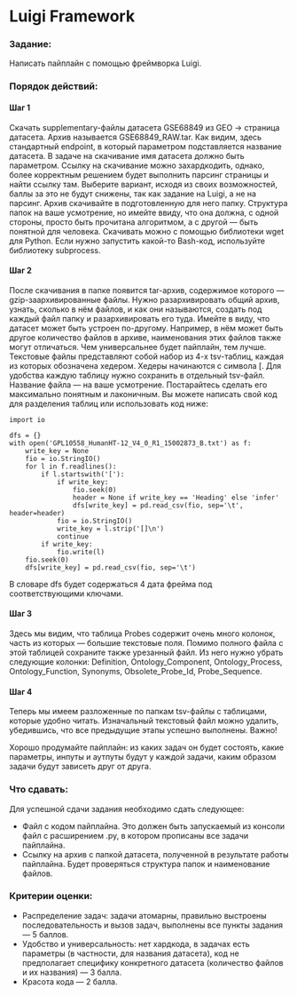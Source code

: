 # Luigi Framework
### Задание:
Написать пайплайн с помощью фреймворка Luigi.

### Порядок действий:
#### Шаг 1
Скачать supplementary-файлы датасета GSE68849 из GEO → cтраница датасета. Архив называется GSE68849_RAW.tar.
Как видим, здесь стандартный endpoint, в который параметром подставляется название датасета.
В задаче на скачивание имя датасета должно быть параметром.
Ссылку на скачивание можно захардкодить, однако, более корректным решением будет выполнить парсинг страницы и найти ссылку там. Выберите вариант, исходя из своих возможностей, баллы за это не будут снижены, так как задание на Luigi, а не на парсинг.
Архив скачивайте в подготовленную для него папку. Структура папок на ваше усмотрение, но имейте ввиду, что она должна, с одной стороны, просто быть прочитана алгоритмом, а с другой — быть понятной для человека.
Скачивать можно с помощью библиотеки wget для Python.
Если нужно запустить какой-то Bash-код, используйте библиотеку subprocess.
#### Шаг 2
После скачивания в папке появится tar-архив, содержимое которого — gzip-заархивированные файлы.
Нужно разархивировать общий архив, узнать, сколько в нём файлов, и как они называются, создать под каждый файл папку и разархивировать его туда.
Имейте в виду, что датасет может быть устроен по-другому. Например, в нём может быть другое количество файлов в архиве, наименования этих файлов также могут отличаться. Чем универсальнее будет пайплайн, тем лучше.
Текстовые файлы представляют собой набор из 4-х tsv-таблиц, каждая из которых обозначена хедером. Хедеры начинаются с символа [. Для удобства каждую таблицу нужно сохранить в отдельный tsv-файл.
Название файла — на ваше усмотрение. Постарайтесь сделать его максимально понятным и лаконичным.
Вы можете написать свой код для разделения таблиц или использовать код ниже:
```
import io

dfs = {}
with open('GPL10558_HumanHT-12_V4_0_R1_15002873_B.txt') as f:
    write_key = None
    fio = io.StringIO()
    for l in f.readlines():
        if l.startswith('['):
            if write_key:
                fio.seek(0)
                header = None if write_key == 'Heading' else 'infer'
                dfs[write_key] = pd.read_csv(fio, sep='\t', header=header)
            fio = io.StringIO()
            write_key = l.strip('[]\n')
            continue
        if write_key:
            fio.write(l)
    fio.seek(0)
    dfs[write_key] = pd.read_csv(fio, sep='\t')
```
В словаре dfs будет содержаться 4 дата фрейма под соответствующими ключами.
#### Шаг 3
Здесь мы видим, что таблица Probes содержит очень много колонок, часть из которых — большие текстовые поля. Помимо полного файла с этой таблицей сохраните также урезанный файл.
Из него нужно убрать следующие колонки: Definition, Ontology_Component, Ontology_Process, Ontology_Function, Synonyms, Obsolete_Probe_Id, Probe_Sequence.
#### Шаг 4
Теперь мы имеем разложенные по папкам tsv-файлы с таблицами, которые удобно читать. Изначальный текстовый файл можно удалить, убедившись, что все предыдущие этапы успешно выполнены.
Важно!

Хорошо продумайте пайплайн: из каких задач он будет состоять, какие параметры, инпуты и аутпуты будут у каждой задачи, каким образом задачи будут зависеть друг от друга.

### Что сдавать:
Для успешной сдачи задания необходимо сдать следующее:
- Файл с кодом пайплайна. Это должен быть запускаемый из консоли файл с расширением .py, в котором прописаны все задачи пайплайна.
- Ссылку на архив с папкой датасета, полученной в результате работы пайплайна. Будет проверяться структура папок и наименование файлов.
### Критерии оценки:
- Распределение задач: задачи атомарны, правильно выстроены последовательность и вызов задач, выполнены все пункты задания — 5 баллов.
- Удобство и универсальность: нет хардкода, в задачах есть параметры (в частности, для названия датасета), код не предполагает специфику конкретного датасета (количество файлов и их названия) — 3 балла.
- Красота кода — 2 балла.
